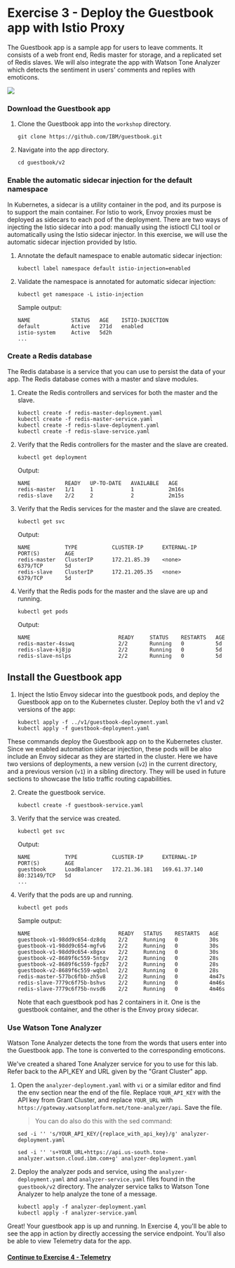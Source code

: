 # Exercise 3 - Deploy the Guestbook app with Istio Proxy

The Guestbook app is a sample app for users to leave comments. It consists of a web front end, Redis master for storage, and a replicated set of Redis slaves. We will also integrate the app with Watson Tone Analyzer which detects the sentiment in users' comments and replies with emoticons.

![](../README_images/istio1.jpg)

### Download the Guestbook app
1. Clone the Guestbook app into the `workshop` directory.

    ```shell
    git clone https://github.com/IBM/guestbook.git
    ```

2. Navigate into the app directory.

    ```shell
    cd guestbook/v2
    ```

### Enable the automatic sidecar injection for the default namespace
In Kubernetes, a sidecar is a utility container in the pod, and its purpose is to support the main container. For Istio to work, Envoy proxies must be deployed as sidecars to each pod of the deployment. There are two ways of injecting the Istio sidecar into a pod: manually using the istioctl CLI tool or automatically using the Istio sidecar injector. In this exercise, we will use the automatic sidecar injection provided by Istio.

1. Annotate the default namespace to enable automatic sidecar injection:
    
    ``` shell
    kubectl label namespace default istio-injection=enabled
    ```
    
2. Validate the namespace is annotated for automatic sidecar injection:
    
    ``` shell
    kubectl get namespace -L istio-injection
    ```
    
    Sample output:
    ``` shell
    NAME             STATUS   AGE    ISTIO-INJECTION
    default          Active   271d   enabled
    istio-system     Active   5d2h
    ...
    ```

### Create a Redis database
The Redis database is a service that you can use to persist the data of your app. The Redis database comes with a master and slave modules.

1. Create the Redis controllers and services for both the master and the slave.

    ``` shell
    kubectl create -f redis-master-deployment.yaml
    kubectl create -f redis-master-service.yaml
    kubectl create -f redis-slave-deployment.yaml
    kubectl create -f redis-slave-service.yaml
    ```

2. Verify that the Redis controllers for the master and the slave are created.

    ```shell
    kubectl get deployment
    ```
    Output:
    ```shell
    NAME           READY   UP-TO-DATE   AVAILABLE   AGE
    redis-master   1/1     1            1           2m16s
    redis-slave    2/2     2            2           2m15s
    ```

3. Verify that the Redis services for the master and the slave are created.

    ```shell
    kubectl get svc
    ```
    Output:
    ```shell
    NAME           TYPE           CLUSTER-IP      EXTERNAL-IP     PORT(S)        AGE
    redis-master   ClusterIP      172.21.85.39    <none>          6379/TCP       5d
    redis-slave    ClusterIP      172.21.205.35   <none>          6379/TCP       5d
    ```

4. Verify that the Redis pods for the master and the slave are up and running.

    ```shell
    kubectl get pods
    ```
    Output:
    ```shell
    NAME                            READY     STATUS    RESTARTS   AGE
    redis-master-4sswq              2/2       Running   0          5d
    redis-slave-kj8jp               2/2       Running   0          5d
    redis-slave-nslps               2/2       Running   0          5d
    ```

## Install the Guestbook app

1. Inject the Istio Envoy sidecar into the guestbook pods, and deploy the Guestbook app on to the Kubernetes cluster. Deploy both the v1 and v2 versions of the app:

    ```shell
    kubectl apply -f ../v1/guestbook-deployment.yaml
    kubectl apply -f guestbook-deployment.yaml
    ```

These commands deploy the Guestbook app on to the Kubernetes cluster. Since we enabled automation sidecar injection, these pods will be also include an Envoy sidecar as they are started in the cluster. Here we have two versions of deployments, a new version (`v2`) in the current directory, and a previous version (`v1`) in a sibling directory. They will be used in future sections to showcase the Istio traffic routing capabilities.

2. Create the guestbook service.

    ```shell
    kubectl create -f guestbook-service.yaml
    ```

3. Verify that the service was created.

    ```shell
    kubectl get svc
    ```
    Output:
    ```shell
    NAME           TYPE           CLUSTER-IP      EXTERNAL-IP     PORT(S)        AGE
    guestbook      LoadBalancer   172.21.36.181   169.61.37.140   80:32149/TCP   5d
    ...
    ```

4. Verify that the pods are up and running.

    ```shell
    kubectl get pods
    ```
    Sample output:
    ```shell
    NAME                            READY   STATUS    RESTARTS   AGE
    guestbook-v1-98dd9c654-dz8dq    2/2     Running   0          30s
    guestbook-v1-98dd9c654-mgfv6    2/2     Running   0          30s
    guestbook-v1-98dd9c654-x8gxx    2/2     Running   0          30s
    guestbook-v2-8689f6c559-5ntgv   2/2     Running   0          28s
    guestbook-v2-8689f6c559-fpzb7   2/2     Running   0          28s
    guestbook-v2-8689f6c559-wqbnl   2/2     Running   0          28s
    redis-master-577bc6fbb-zh5v8    2/2     Running   0          4m47s
    redis-slave-7779c6f75b-bshvs    2/2     Running   0          4m46s
    redis-slave-7779c6f75b-nvsd6    2/2     Running   0          4m46s
    ```

    Note that each guestbook pod has 2 containers in it. One is the guestbook container, and the other is the Envoy proxy sidecar.

### Use Watson Tone Analyzer
Watson Tone Analyzer detects the tone from the words that users enter into the Guestbook app. The tone is converted to the corresponding emoticons.

We've created a shared Tone Analyzer service for you to use for this lab. Refer back to the API_KEY and URL given by the "Grant Cluster" app.

1. Open the `analyzer-deployment.yaml` with `vi` or a similar editor and find the env section near the end of the file. Replace `YOUR_API_KEY` with the API key from Grant Cluster, and replace `YOUR_URL` with `https://gateway.watsonplatform.net/tone-analyzer/api`. Save the file.

    > You can do also do this with the sed command:

    ```
    sed -i '' 's/YOUR_API_KEY/{replace_with_api_key}/g' analyzer-deployment.yaml
    ```

    ```
    sed -i '' 's+YOUR_URL+https://api.us-south.tone-analyzer.watson.cloud.ibm.com+g' analyzer-deployment.yaml
    ```

2. Deploy the analyzer pods and service, using the `analyzer-deployment.yaml` and `analyzer-service.yaml` files found in the `guestbook/v2` directory. The analyzer service talks to Watson Tone Analyzer to help analyze the tone of a message.

    ```shell
    kubectl apply -f analyzer-deployment.yaml
    kubectl apply -f analyzer-service.yaml
    ```

Great! Your guestbook app is up and running. In Exercise 4, you'll be able to see the app in action by directly accessing the service endpoint. You'll also be able to view Telemetry data for the app.

#### [Continue to Exercise 4 - Telemetry](../exercise-4/README.md)
